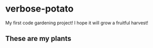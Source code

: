 # verbose-potato
My first code gardening project! I hope it will grow a fruitful harvest!

## These are my plants
